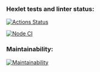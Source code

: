 ### Hexlet tests and linter status:
[![Actions Status](https://github.com/Gavrilov-Val/frontend-project-11/actions/workflows/hexlet-check.yml/badge.svg)](https://github.com/Gavrilov-Val/frontend-project-11/actions)

[![Node CI](https://github.com/Gavrilov-Val/frontend-project-11/actions/workflows/node.js.yml/badge.svg)](https://github.com/Gavrilov-Val/frontend-project-11/actions/workflows/node.js.yml)

### Maintainability:
[![Maintainability](https://qlty.sh/gh/Gavrilov-Val/projects/frontend-project-11/maintainability.svg)](https://qlty.sh/gh/Gavrilov-Val/projects/frontend-project-11)
